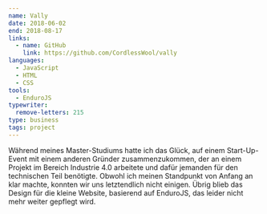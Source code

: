 ```yaml
---
name: Vally
date: 2018-06-02
end: 2018-08-17
links:
  - name: GitHub
    link: https://github.com/CordlessWool/vally
languages:
  - JavaScript
  - HTML
  - CSS
tools:
  - EnduroJS
typewriter:
  remove-letters: 215
type: business
tags: project
---
```


Während meines Master-Studiums hatte ich das Glück, auf einem Start-Up-Event mit einem anderen Gründer zusammenzukommen, der an einem Projekt im Bereich Industrie 4.0 arbeitete und dafür jemanden für den technischen Teil benötigte. Obwohl ich meinen Standpunkt von Anfang an klar machte, konnten wir uns letztendlich nicht einigen. Übrig blieb das Design für die kleine Website, basierend auf EnduroJS, das leider nicht mehr weiter gepflegt wird.
